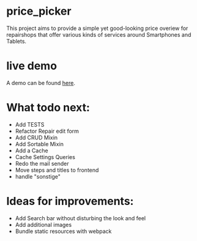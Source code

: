 # price_picker
This project aims to provide a simple yet good-looking price overiew for repairshops that offer various kinds of services around Smartphones and Tablets.

# live demo
A demo can be found [here](http://pricepicker.scalingo.io).


# What todo next:
- Add TESTS
- Refactor Repair edit form
- Add CRUD Mixin
- Add Sortable Mixin
- Add a Cache
- Cache Settings Queries
- Redo the mail sender
- Move steps and titles to frontend
- handle "sonstige"

# Ideas for improvements:
- Add Search bar without disturbing the look and feel
- Add additional images
- Bundle static resources with webpack